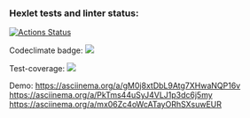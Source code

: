 ### Hexlet tests and linter status:
[![Actions Status](https://github.com/RockForr/frontend-project-46/actions/workflows/hexlet-check.yml/badge.svg)](https://github.com/RockForr/frontend-project-46/actions)

Codeclimate badge: 
<a href="https://codeclimate.com/github/RockForr/frontend-project-46/maintainability"><img src="https://api.codeclimate.com/v1/badges/9726204d543cf4a25f6c/maintainability" /></a>

Test-coverage:
<a href="https://codeclimate.com/github/RockForr/frontend-project-46/test_coverage"><img src="https://api.codeclimate.com/v1/badges/9726204d543cf4a25f6c/test_coverage" /></a>

Demo:
https://asciinema.org/a/gM0j8xtDbL9Atg7XHwaNQP16v
https://asciinema.org/a/PkTms44uSyJ4VLJ1p3dc6j5my
https://asciinema.org/a/mx06Zc4oWcATayORhSXsuwEUR
